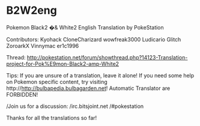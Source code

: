 B2W2eng
=======

Pokemon Black2 �& White2 English Translation by PokeStation

Contributors:
Kyohack
CloneCharizard
wowfreak3000
Ludicario
Glitch
ZoroarkX
Vinnymac
er1c1996

Thread: http://pokestation.net/forum/showthread.php?14123-Translation-project-for-Pok%E9mon-Black2-amp-White2

Tips:
If you are unsure of a translation, leave it alone!
If you need some help on Pokemon specific content, try visiting http://http://bulbapedia.bulbagarden.net!
Automatic Translator are FORBIDDEN!

/Join us for a discussion:
/irc.bitsjoint.net
/#pokestation

Thanks for all the translations so far!